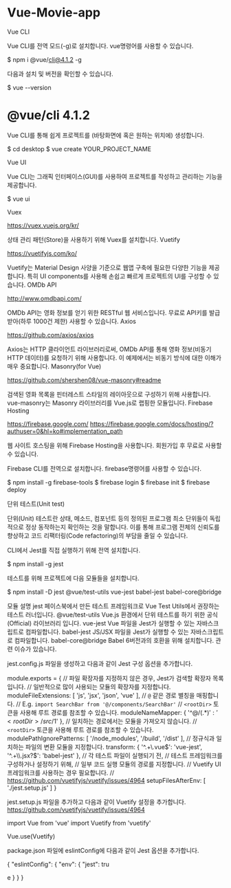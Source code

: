 # Vue-Movie-app
 
Vue CLI

Vue CLI를 전역 모드(-g)로 설치합니다.
vue명령어를 사용할 수 있습니다.

$ npm i @vue/cli@4.1.2 -g

다음과 설치 및 버전을 확인할 수 있습니다.

$ vue --version
# @vue/cli 4.1.2

Vue CLI를 통해 쉽게 프로젝트를 (바탕화면에 혹은 원하는 위치에) 생성합니다.

$ cd desktop
$ vue create YOUR_PROJECT_NAME

Vue UI

Vue CLI는 그래픽 인터페이스(GUI)를 사용하여 프로젝트를 작성하고 관리하는 기능을 제공합니다.

$ vue ui

Vuex

https://vuex.vuejs.org/kr/

상태 관리 패턴(Store)을 사용하기 위해 Vuex를 설치합니다.
Vuetify

https://vuetifyjs.com/ko/

Vuetify는 Material Design 사양을 기준으로 웹앱 구축에 필요한 다양한 기능을 제공합니다.
특히 UI components를 사용해 손쉽고 빠르게 프로젝트의 UI를 구성할 수 있습니다.
OMDb API

http://www.omdbapi.com/

OMDb API는 영화 정보를 얻기 위한 RESTful 웹 서비스입니다.
무료로 API키를 발급받아(하루 1000건 제한) 사용할 수 있습니다.
Axios

https://github.com/axios/axios

Axios는 HTTP 클라이언트 라이브러리로써, OMDb API를 통해 영화 정보(비동기 HTTP 데이터)를 요청하기 위해 사용합니다.
이 예제에서는 비동기 방식에 대한 이해가 매우 중요합니다.
Masonry(for Vue)

https://github.com/shershen08/vue-masonry#readme

검색된 영화 목록을 핀터레스트 스타일의 레이아웃으로 구성하기 위해 사용합니다.
vue-masonry는 Masonry 라이브러리를 Vue.js로 랩핑한 모듈입니다.
Firebase Hosting

https://firebase.google.com/
https://firebase.google.com/docs/hosting/?authuser=0&hl=ko#implementation_path

웹 사이트 호스팅을 위해 Firebase Hosting을 사용합니다.
회원가입 후 무료로 사용할 수 있습니다.

Firebase CLI를 전역으로 설치합니다.
firebase명령어를 사용할 수 있습니다.

$ npm install -g firebase-tools
$ firebase login
$ firebase init
$ firebase deploy

단위 테스트(Unit test)

단위(Unit) 테스트란 상태, 메소드, 컴포넌트 등의 정의된 프로그램 최소 단위들이 독립적으로 정상 동작하는지 확인하는 것을 말합니다.
이를 통해 프로그램 전체의 신뢰도를 향상하고 코드 리팩터링(Code refactoring)의 부담을 줄일 수 있습니다.

CLI에서 Jest를 직접 실행하기 위해 전역 설치합니다.

$ npm install -g jest

테스트를 위해 프로젝트에 다음 모듈들을 설치합니다.

$ npm install -D jest @vue/test-utils vue-jest babel-jest babel-core@bridge

모듈 	설명
jest 	페이스북에서 만든 테스트 프레임워크로 Vue Test Utils에서 권장하는 테스트 러너입니다.
@vue/test-utils 	Vue.js 환경에서 단위 테스트를 하기 위한 공식(Official) 라이브러리 입니다.
vue-jest 	Vue 파일을 Jest가 실행할 수 있는 자바스크립트로 컴파일합니다.
babel-jest 	JS/JSX 파일을 Jest가 실행할 수 있는 자바스크립트로 컴파일합니다.
babel-core@bridge 	Babel 6버전과의 호환을 위해 설치합니다. 관련 이슈가 있습니다.

jest.config.js 파일을 생성하고 다음과 같이 Jest 구성 옵션을 추가합니다.

module.exports = {
  // 파일 확장자를 지정하지 않은 경우, Jest가 검색할 확장자 목록입니다.
  // 일반적으로 많이 사용되는 모듈의 확장자를 지정합니다.
  moduleFileExtensions: [
    'js',
    'jsx',
    'json',
    'vue'
  ],
  // `@` 같은 경로 별칭을 매핑합니다.
  // E.g. `import SearchBar from '@/components/SearchBar'`
  // `<rootDir>` 토큰을 사용해 루트 경로를 참조할 수 있습니다.
  moduleNameMapper: {
    '^@/(.*)$': '<rootDir>/src/$1'
  },
  // 일치하는 경로에서는 모듈을 가져오지 않습니다.
  // `<rootDir>` 토큰을 사용해 루트 경로를 참조할 수 있습니다.
  modulePathIgnorePatterns: [
    '<rootDir>/node_modules',
    '<rootDir>/build',
    '<rootDir>/dist'
  ],
  // 정규식과 일치하는 파일의 변환 모듈을 지정합니다.
  transform: {
    '^.+\\.vue$': 'vue-jest',
    '^.+\\.jsx?$': 'babel-jest'
  },
  // 각 테스트 파일이 실행되기 전,
  // 테스트 프레임워크를 구성하거나 설정하기 위해,
  // 일부 코드 실행 모듈의 경로를 지정합니다.
  // Vuetify UI 프레임워크를 사용하는 경우 필요합니다.
  // https://github.com/vuetifyjs/vuetify/issues/4964
  setupFilesAfterEnv: [
    './jest.setup.js'
  ]
}

jest.setup.js 파일을 추가하고 다음과 같이 Vuetify 설정을 추가합니다. https://github.com/vuetifyjs/vuetify/issues/4964

import Vue from 'vue'
import Vuetify from 'vuetify'

Vue.use(Vuetify)

package.json 파일에 eslintConfig에 다음과 같이 Jest 옵션을 추가합니다.

{
  "eslintConfig": {
    "env": {
      "jest": tru

e
    }
  }
}
